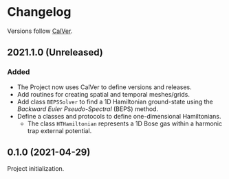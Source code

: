 # Changelog

Versions follow [CalVer](https://calver.org).

## 2021.1.0 (Unreleased)

### Added

- The Project now uses CalVer to define versions and releases.
- Add routines for creating spatial and temporal meshes/grids.
- Add class `BEPSSolver` to find a 1D Hamiltonian ground-state using the _Backward Euler
  Pseudo-Spectral_ (BEPS) method.
- Define a classes and protocols to define one-dimensional Hamiltonians.
  - The class `HTHamiltonian` represents a 1D Bose gas within a harmonic trap
    external potential.

## 0.1.0 (2021-04-29)

Project initialization.
